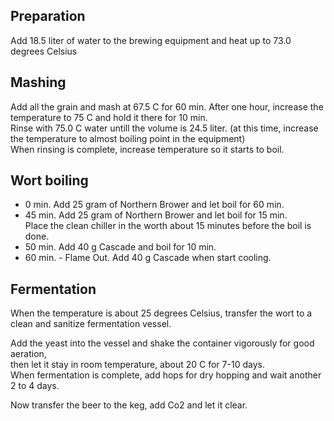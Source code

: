 ## Preparation  
Add 18.5 liter of water to the brewing equipment and heat up to 73.0 degrees Celsius

## Mashing  
Add all the grain and mash at 67.5 C for 60 min. 
After one hour, increase the temperature to 75 C and hold it there for 10 min.  
Rinse with 75.0 C water untill the volume is 24.5 liter. (at this time, increase the temperature to almost boiling point in the equipment)  
When rinsing is complete, increase temperature so it starts to boil.

## Wort boiling  
* 0 min. Add 25 gram of Northern Brower and let boil for 60 min.
* 45 min. Add 25 gram of Northern Brower and let boil for 15 min.  
Place the clean chiller in the worth about 15 minutes before the boil is done.  
* 50 min. Add 40 g Cascade and boil for 10 min.  
* 60 min. - Flame Out. Add 40 g Cascade when start cooling.

## Fermentation
When the temperature is about 25 degrees Celsius, transfer the wort to a clean and sanitize fermentation vessel.

Add the yeast into the vessel and shake the container vigorously for good aeration,  
then let it stay in room temperature, about 20 C for 7-10 days.  
When fermentation is complete, add hops for dry hopping and wait another 2 to 4 days.

Now transfer the beer to the keg, add Co2 and let it clear.
 
